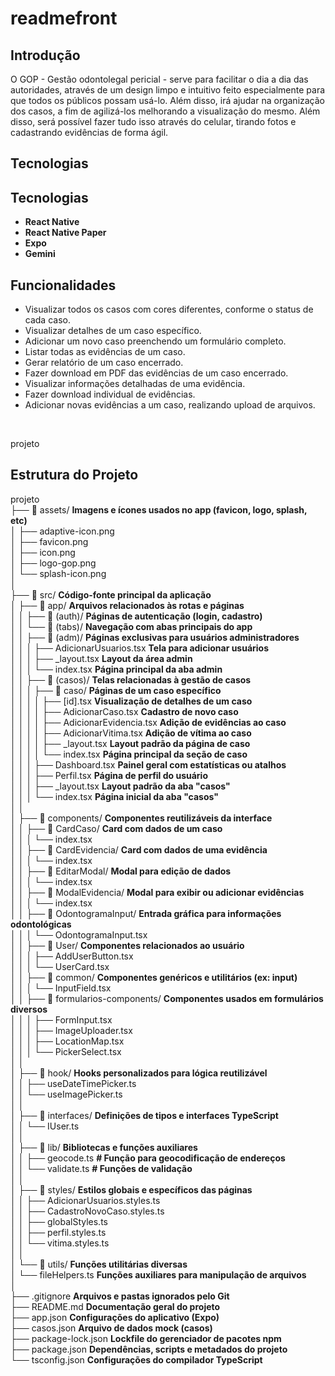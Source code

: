 # readmefront

<h2>Introdução</h2>
O GOP - Gestão odontolegal pericial - serve para facilitar o dia a dia das autoridades, através de um design limpo e intuitivo feito especialmente para que todos os públicos possam usá-lo. Além disso, irá ajudar na organização dos casos, a fim de agilizá-los melhorando a visualização do mesmo. Além disso, será possível fazer tudo isso através do celular, tirando fotos e cadastrando evidências de forma ágil.

<h2>Tecnologias</h2>
<h2>Tecnologias</h2>
<ul>
  <li><strong>React Native</strong></li>
  <li><strong>React Native Paper</strong></li>
  <li><strong>Expo</strong></li>
  <li><strong>Gemini</strong></li>
</ul>


<h2>Funcionalidades</h2>
<ul>
<li>Visualizar todos os casos com cores diferentes, conforme o status de cada caso.</li>
  <li>Visualizar detalhes de um caso específico.</li>
  <li>Adicionar um novo caso preenchendo um formulário completo.</li>
  <li>Listar todas as evidências de um caso.</li>
  <li>Gerar relatório de um caso encerrado.</li>
  <li>Fazer download em PDF das evidências de um caso encerrado.</li>
  <li>Visualizar informações detalhadas de uma evidência.</li>
  <li>Fazer download individual de evidências.</li>
  <li>Adicionar novas evidências a um caso, realizando upload de arquivos.</li>
  </ul>
<br>

 projeto <br>

## Estrutura do Projeto

projeto <br>
├── 📁 assets/                        **Imagens e ícones usados no app (favicon, logo, splash, etc)** <br>
│   ├── adaptive-icon.png <br>
│   ├── favicon.png <br>
│   ├── icon.png <br>
│   ├── logo-gop.png <br>
│   └── splash-icon.png <br>
│ <br>
├── 📁 src/                           **Código-fonte principal da aplicação** <br>
│   ├── 📁 app/                       **Arquivos relacionados às rotas e páginas** <br>
│   │   ├── 📁 (auth)/               **Páginas de autenticação (login, cadastro)** <br>
│   │   └── 📁 (tabs)/               **Navegação com abas principais do app** <br>
│   │       ├── 📁 (adm)/           **Páginas exclusivas para usuários administradores** <br>
│   │       │   ├── AdicionarUsuarios.tsx     **Tela para adicionar usuários** <br>
│   │       │   ├── _layout.tsx               **Layout da área admin** <br>
│   │       │   └── index.tsx                 **Página principal da aba admin** <br>
│   │       ├── 📁 (casos)/         **Telas relacionadas à gestão de casos** <br>
│   │       │   ├── 📁 caso/                   **Páginas de um caso específico** <br>
│   │       │   │   ├── [id].tsx                     **Visualização de detalhes de um caso** <br>
│   │       │   │   ├── AdicionarCaso.tsx           **Cadastro de novo caso** <br>
│   │       │   │   ├── AdicionarEvidencia.tsx      **Adição de evidências ao caso** <br>
│   │       │   │   ├── AdicionarVitima.tsx         **Adição de vítima ao caso** <br>
│   │       │   │   ├── _layout.tsx                 **Layout padrão da página de caso** <br>
│   │       │   │   └── index.tsx                   **Página principal da seção de caso** <br>
│   │       │   ├── Dashboard.tsx           **Painel geral com estatísticas ou atalhos** <br>
│   │       │   ├── Perfil.tsx              **Página de perfil do usuário** <br>
│   │       │   ├── _layout.tsx             **Layout padrão da aba "casos"** <br>
│   │       │   └── index.tsx               **Página inicial da aba "casos"** <br>
│   │ <br>
│   ├── 📁 components/                  **Componentes reutilizáveis da interface** <br>
│   │   ├── 📁 CardCaso/              **Card com dados de um caso** <br>
│   │   │   └── index.tsx <br>
│   │   ├── 📁 CardEvidencia/         **Card com dados de uma evidência** <br>
│   │   │   └── index.tsx <br>
│   │   ├── 📁 EditarModal/           **Modal para edição de dados** <br>
│   │   │   └── index.tsx <br>
│   │   ├── 📁 ModalEvidencia/        **Modal para exibir ou adicionar evidências** <br>
│   │   │   └── index.tsx <br>
│   │   ├── 📁 OdontogramaInput/      **Entrada gráfica para informações odontológicas** <br>
│   │   │   └── OdontogramaInput.tsx <br>
│   │   ├── 📁 User/                  **Componentes relacionados ao usuário** <br>
│   │   │   ├── AddUserButton.tsx <br>
│   │   │   └── UserCard.tsx <br>
│   │   ├── 📁 common/                **Componentes genéricos e utilitários (ex: input)** <br>
│   │   │   └── InputField.tsx <br>
│   │   ├── 📁 formularios-components/  **Componentes usados em formulários diversos** <br>
│   │   │   ├── FormInput.tsx <br>
│   │   │   ├── ImageUploader.tsx <br>
│   │   │   ├── LocationMap.tsx <br>
│   │   │   └── PickerSelect.tsx <br>
│   │ <br>
│   ├── 📁 hook/                      **Hooks personalizados para lógica reutilizável** <br>
│   │   ├── useDateTimePicker.ts <br>
│   │   └── useImagePicker.ts <br>
│   │ <br>
│   ├── 📁 interfaces/                **Definições de tipos e interfaces TypeScript** <br>
│   │   └── IUser.ts <br>
│   │ <br>
│   ├── 📁 lib/                       **Bibliotecas e funções auxiliares** <br>
│   │   ├── geocode.ts                       **# Função para geocodificação de endereços** <br>
│   │   └── validate.ts                      **# Funções de validação** <br>
│   │ <br>
│   ├── 📁 styles/                    **Estilos globais e específicos das páginas** <br>
│   │   ├── AdicionarUsuarios.styles.ts <br>
│   │   ├── CadastroNovoCaso.styles.ts <br>
│   │   ├── globalStyles.ts <br>
│   │   ├── perfil.styles.ts <br>
│   │   └── vitima.styles.ts <br>
│   │ <br>
│   └── 📁 utils/                     **Funções utilitárias diversas** <br>
│       └── fileHelpers.ts                   **Funções auxiliares para manipulação de arquivos** <br>
│ <br>
├── .gitignore                       **Arquivos e pastas ignorados pelo Git** <br>
├── README.md                        **Documentação geral do projeto** <br>
├── app.json                         **Configurações do aplicativo (Expo)** <br>
├── casos.json                       **Arquivo de dados mock (casos)** <br>
├── package-lock.json                **Lockfile do gerenciador de pacotes npm** <br>
├── package.json                     **Dependências, scripts e metadados do projeto** <br>
└── tsconfig.json                    **Configurações do compilador TypeScript** <br>




